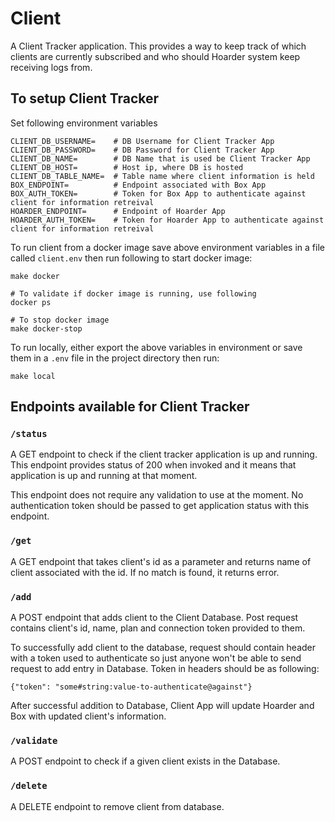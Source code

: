 # Client

A Client Tracker application. This provides a way to keep track of which clients are currently subscribed and who should Hoarder system keep receiving logs from.

## To setup Client Tracker

Set following environment variables

```
CLIENT_DB_USERNAME=    # DB Username for Client Tracker App
CLIENT_DB_PASSWORD=    # DB Password for Client Tracker App
CLIENT_DB_NAME=        # DB Name that is used be Client Tracker App
CLIENT_DB_HOST=        # Host ip, where DB is hosted
CLIENT_DB_TABLE_NAME=  # Table name where client information is held
BOX_ENDPOINT=          # Endpoint associated with Box App
BOX_AUTH_TOKEN=        # Token for Box App to authenticate against client for information retreival
HOARDER_ENDPOINT=      # Endpoint of Hoarder App
HOARDER_AUTH_TOKEN=    # Token for Hoarder App to authenticate against client for information retreival
```

To run client from a docker image save above environment variables in a file called `client.env` then run following to start docker image:
```
make docker

# To validate if docker image is running, use following
docker ps

# To stop docker image
make docker-stop
```

To run locally, either export the above variables in environment or save them in a `.env` file in the project directory then run:
```
make local
```

## Endpoints available for Client Tracker

### `/status`
A GET endpoint to check if the client tracker application is up and running. This endpoint provides status of 200 when invoked and it means that application is up and running at that moment.

This endpoint does not require any validation to use at the moment. No authentication token should be passed to get application status with this endpoint.


### `/get`
A GET endpoint that takes client's id as a parameter and returns name of client associated with the id. If no match is found, it returns error.


### `/add`
A POST endpoint that adds client to the Client Database. Post request contains client's id, name, plan and connection token provided to them.

To successfully add client to the database, request should contain header with a token used to authenticate so just anyone won't be able to send request to add entry in Database. Token in headers should be as following:

```
{"token": "some#string:value-to-authenticate@against"}
```

After successful addition to Database, Client App will update Hoarder and Box with updated client's information.


### `/validate`
A POST endpoint to check if a given client exists in the Database.


### `/delete`
A DELETE endpoint to remove client from database.
